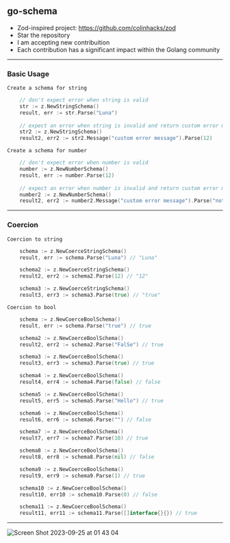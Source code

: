 ## go-schema

- Zod-inspired project: https://github.com/colinhacks/zod
- Star the repository
- I am accepting new contribuition
- Each contribution has a significant impact within the Golang community

---

### Basic Usage

`Create a schema for string`

```go
    // don't expect error when string is valid
    str := z.NewStringSchema()
    result, err := str.Parse("Luna")
    
    // expect an error when string is invalid and return custom error message
    str2 := z.NewStringSchema()
    result2, err2 := str2.Message("custom error message").Parse(12)
```


`Create a schema for number`

```go
    // don't expect error when number is valid
    number := z.NewNumberSchema()
    result, err := number.Parse(12)
    
    // expect an error when number is invalid and return custom error message
    number2 := z.NewNumberSchema()
    result2, err2 := number2.Message("custom error message").Parse("not a number")
```

---

### Coercion


`Coercion to string`

```go
	schema := z.NewCoerceStringSchema()
	result, err := schema.Parse("Luna") // "Luna"

	schema2 := z.NewCoerceStringSchema()
	result2, err2 := schema2.Parse(12) // "12"

	schema3 := z.NewCoerceStringSchema()
	result3, err3 := schema3.Parse(true) // "true"
```


`Coercion to bool`

```go
	schema := z.NewCoerceBoolSchema()
	result, err := schema.Parse("true") // true

	schema2 := z.NewCoerceBoolSchema()
	result2, err2 := schema2.Parse("FalSe") // true

	schema3 := z.NewCoerceBoolSchema()
	result3, err3 := schema3.Parse(true) // true

	schema4 := z.NewCoerceBoolSchema()
	result4, err4 := schema4.Parse(false) // false

	schema5 := z.NewCoerceBoolSchema()
	result5, err5 := schema5.Parse("Hello") // true

	schema6 := z.NewCoerceBoolSchema()
	result6, err6 := schema6.Parse("") // false

	schema7 := z.NewCoerceBoolSchema()
	result7, err7 := schema7.Parse(10) // true

	schema8 := z.NewCoerceBoolSchema()
	result8, err8 := schema8.Parse(nil) // false

	schema9 := z.NewCoerceBoolSchema()
	result9, err9 := schema9.Parse(1) // true

	schema10 := z.NewCoerceBoolSchema()
	result10, err10 := schema10.Parse(0) // false

	schema11 := z.NewCoerceBoolSchema()
	result11, err11 := schema11.Parse([]interface{}{}) // true
```

---
  

![Screen Shot 2023-09-25 at 01 43 04](https://github.com/mkafonso/go-schema/assets/73212666/761bdaea-20df-4555-9f97-3f5986b7443d)
